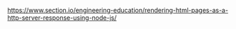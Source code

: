 https://www.section.io/engineering-education/rendering-html-pages-as-a-http-server-response-using-node-js/

